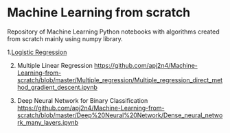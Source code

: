 # Machine Learning from scratch
Repository of Machine Learning Python notebooks with algorithms created from scratch mainly using numpy library.

1.<a href="https://github.com/apj2n4/Machine-Learning-from-scratch/blob/master/Logistic_regression/Logistic-Regression-implementation-using-gradient-descent-in-numpy.ipynb">Logistic Regression</a>

2. Multiple Linear Regression https://github.com/apj2n4/Machine-Learning-from-scratch/blob/master/Multiple_regression/Multiple_regression_direct_method_gradient_descent.ipynb

3. Deep Neural Network for Binary Classification https://github.com/apj2n4/Machine-Learning-from-scratch/blob/master/Deep%20Neural%20Network/Dense_neural_network_many_layers.ipynb
